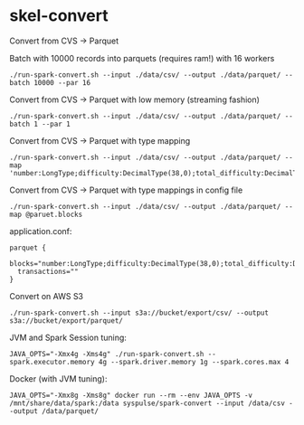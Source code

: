 # skel-convert


Convert from CVS -> Parquet 

Batch with 10000 records into parquets (requires ram!) with 16 workers

```
./run-spark-convert.sh --input ./data/csv/ --output ./data/parquet/ --batch 10000 --par 16
```

Convert from CVS -> Parquet with low memory (streaming fashion)

```
./run-spark-convert.sh --input ./data/csv/ --output ./data/parquet/ --batch 1 --par 1
```

Convert from CVS -> Parquet with type mapping

```
./run-spark-convert.sh --input ./data/csv/ --output ./data/parquet/ --map 'number:LongType;difficulty:DecimalType(38,0);total_difficulty:DecimalType(38,0);size:LongType;gas_limit:LongType;gas_used:LongType;timestamp:LongType;transaction_count:LongType;base_fee_per_gas:LongType'
```

Convert from CVS -> Parquet with type mappings in config file

```
./run-spark-convert.sh --input ./data/csv/ --output ./data/parquet/ --map @paruet.blocks
```
application.conf:
```
parquet {
  blocks="number:LongType;difficulty:DecimalType(38,0);total_difficulty:DecimalType(38,0);size:LongType;gas_limit:LongType;gas_used:LongType;timestamp:LongType;transaction_count:LongType;base_fee_per_gas:LongType"
  transactions=""
}
```


Convert on AWS S3 

```
./run-spark-convert.sh --input s3a://bucket/export/csv/ --output s3a://bucket/export/parquet/
```

JVM and Spark Session tuning:

```
JAVA_OPTS="-Xmx4g -Xms4g" ./run-spark-convert.sh --spark.executor.memory 4g --spark.driver.memory 1g --spark.cores.max 4
```

Docker (with JVM tuning):

```
JAVA_OPTS="-Xmx8g -Xms8g" docker run --rm --env JAVA_OPTS -v /mnt/share/data/spark:/data syspulse/spark-convert --input /data/csv --output /data/parquet/
```
